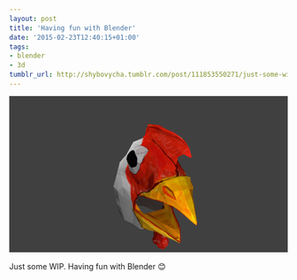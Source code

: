 ```yaml
---
layout: post
title: 'Having fun with Blender'
date: '2015-02-23T12:40:15+01:00'
tags:
- blender
- 3d
tumblr_url: http://shybovycha.tumblr.com/post/111853550271/just-some-wip-having-fun-with-blender
---
```


<img src="/tumblr_files/tumblr_nk8333m6vx1qio88bo1_1280.png" loading="lazy" alt="Having fun texturing chicken head in Blender" />

Just some WIP. Having fun with Blender 😊
